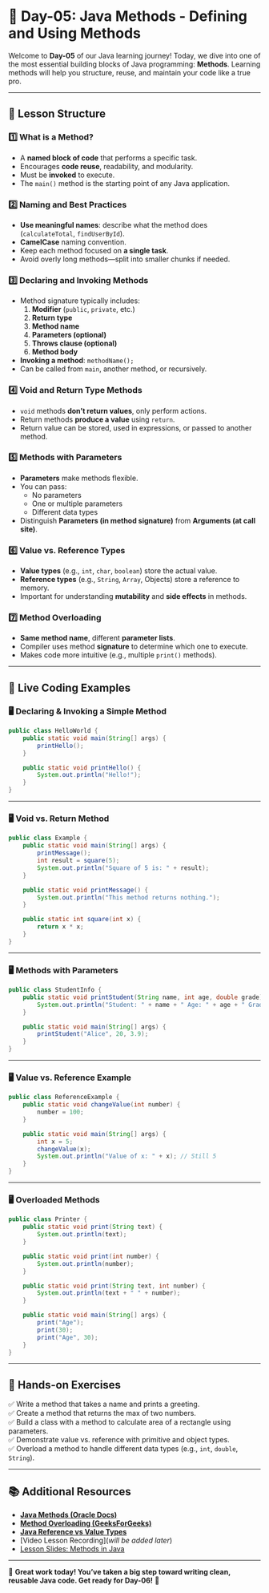 # **📘 Day-05: Java Methods - Defining and Using Methods**  
Welcome to **Day-05** of our Java learning journey! Today, we dive into one of the most essential building blocks of Java programming: **Methods**. Learning methods will help you structure, reuse, and maintain your code like a true pro.

---

## **📌 Lesson Structure**

### **1️⃣ What is a Method?**
- A **named block of code** that performs a specific task.
- Encourages **code reuse**, readability, and modularity.
- Must be **invoked** to execute.
- The `main()` method is the starting point of any Java application.

### **2️⃣ Naming and Best Practices**
- **Use meaningful names**: describe what the method does (`calculateTotal`, `findUserById`).
- **CamelCase** naming convention.
- Keep each method focused on **a single task**.
- Avoid overly long methods—split into smaller chunks if needed.

### **3️⃣ Declaring and Invoking Methods**
- Method signature typically includes:
  1. **Modifier** (`public`, `private`, etc.)
  2. **Return type**
  3. **Method name**
  4. **Parameters (optional)**
  5. **Throws clause (optional)**
  6. **Method body**
- **Invoking a method**: `methodName();`
- Can be called from `main`, another method, or recursively.

### **4️⃣ Void and Return Type Methods**
- `void` methods **don’t return values**, only perform actions.
- Return methods **produce a value** using `return`.
- Return value can be stored, used in expressions, or passed to another method.

### **5️⃣ Methods with Parameters**
- **Parameters** make methods flexible.
- You can pass:
  - No parameters
  - One or multiple parameters
  - Different data types
- Distinguish **Parameters (in method signature)** from **Arguments (at call site)**.

### **6️⃣ Value vs. Reference Types**
- **Value types** (e.g., `int`, `char`, `boolean`) store the actual value.
- **Reference types** (e.g., `String`, `Array`, Objects) store a reference to memory.
- Important for understanding **mutability** and **side effects** in methods.

### **7️⃣ Method Overloading**
- **Same method name**, different **parameter lists**.
- Compiler uses method **signature** to determine which one to execute.
- Makes code more intuitive (e.g., multiple `print()` methods).

---

## **📜 Live Coding Examples**

### **🖥️ Declaring & Invoking a Simple Method**
```java
public class HelloWorld {
    public static void main(String[] args) {
        printHello();
    }

    public static void printHello() {
        System.out.println("Hello!");
    }
}
```

---

### **🖥️ Void vs. Return Method**
```java
public class Example {
    public static void main(String[] args) {
        printMessage();
        int result = square(5);
        System.out.println("Square of 5 is: " + result);
    }

    public static void printMessage() {
        System.out.println("This method returns nothing.");
    }

    public static int square(int x) {
        return x * x;
    }
}
```

---

### **🖥️ Methods with Parameters**
```java
public class StudentInfo {
    public static void printStudent(String name, int age, double grade) {
        System.out.println("Student: " + name + " Age: " + age + " Grade: " + grade);
    }

    public static void main(String[] args) {
        printStudent("Alice", 20, 3.9);
    }
}
```

---

### **🖥️ Value vs. Reference Example**
```java
public class ReferenceExample {
    public static void changeValue(int number) {
        number = 100;
    }

    public static void main(String[] args) {
        int x = 5;
        changeValue(x);
        System.out.println("Value of x: " + x); // Still 5
    }
}
```

---

### **🖥️ Overloaded Methods**
```java
public class Printer {
    public static void print(String text) {
        System.out.println(text);
    }

    public static void print(int number) {
        System.out.println(number);
    }

    public static void print(String text, int number) {
        System.out.println(text + " " + number);
    }

    public static void main(String[] args) {
        print("Age");
        print(30);
        print("Age", 30);
    }
}
```

---

## **🎯 Hands-on Exercises**
✅ Write a method that takes a name and prints a greeting.  
✅ Create a method that returns the max of two numbers.  
✅ Build a class with a method to calculate area of a rectangle using parameters.  
✅ Demonstrate value vs. reference with primitive and object types.  
✅ Overload a method to handle different data types (e.g., `int`, `double`, `String`).

---

## **📚 Additional Resources**
- **[Java Methods (Oracle Docs)](https://docs.oracle.com/javase/tutorial/java/javaOO/methods.html)**
- **[Method Overloading (GeeksForGeeks)](https://www.geeksforgeeks.org/method-overloading-in-java/)**
- **[Java Reference vs Value Types](https://www.baeldung.com/java-value-vs-reference)**
- [Video Lesson Recording](_will be added later_)  
- [Lesson Slides: Methods in Java](https://github.com/FW-Zalando-Java-Backend-Engineer/Day-05_Methods/blob/main/Methods%20in%20Java.pdf)

---

🚀 **Great work today! You’ve taken a big step toward writing clean, reusable Java code. Get ready for Day-06!** 🎉
